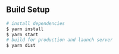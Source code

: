 >

## Build Setup

```bash
# install dependencies
$ yarn install
$ yarn start
# build for production and launch server
$ yarn dist
```
